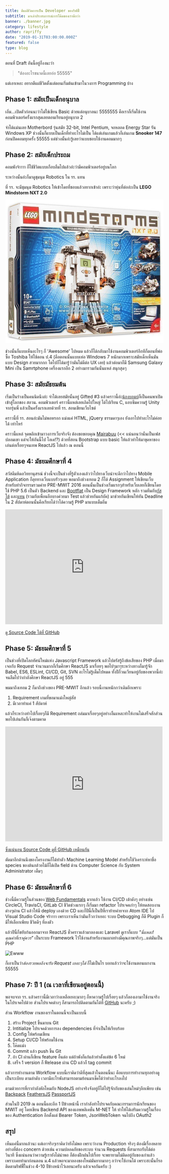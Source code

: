 ```yaml
---
title: ตีแผ่ชีวิตการเป็น Developer ของริฟฟี่ 
subtitle: มาเล่าประสบการณ์การโค๊ดของเราดีกว่า
banner: ./banner.jpg
category: lifestyle
author: rayriffy
date: "2019-01-31T03:00:00.000Z"
featured: false
type: blog
---
```


ตอนที่ Draft อันนี้อยู่ก็งงนะว่า

> "ต้องอะไรขนาดนี้เลยอ่อ 55555"

แต่เอาเหอะ อยากตีแผ่ชีวิตตั้งแต่ตอนเริ่มต้นเข้ามาในวงการ Programming บ้าง

## Phase 1: สมัยเป็นเด็กอนุบาล

เอิ่ม...เปิดตัวก่อนนะว่าไม่ใช่เขียน Basic ด้วยแต่อนุบาลนะ 5555555 คือเราก็เริ่มใช้งานคอมพิวเตอร์ครั้งแรกสุดเลยตอนเรียนอยู่อนุบาล 2 

จำได้แม่นเลย Motherbord รุ่นสมัย 32-bit, Intel Pentium, จอหลอด Energy Star รัน Windows XP ช่วงนั้นก็แบบเป็นเด็กที่ทำอะไรไม่เป็น ได้แต่เล่นเกมแล้วก็เล่นเกม **Snooker 147** ก่อนปิดคอมทุกครั้ง 55555 แต่ช่วงนั้นอ่ะรู้เลยว่าแบบชอบใช้งานคอมมากๆ

## Phase 2: สมัยเด็กประถม

คอมพังจ้าาาา ก็ใช้ชีวิตแบบเกือบลืมไปแล้วอ่ะว่ามีคอมพิวเตอร์อยู่บนโลก

ระหว่างนั้นอ่ะก็มาดูชุมนุม Robotics ใน รร. แทน

ที่ รร. จะมีชุมนุม Robotics ให้เข้าโดยที่ชอบแล้วอยากเข้าอ่ะ เพราะว่าหุ่นที่ต่ออ่ะเป็น **LEGO Mindstorm NXT 2.0**

![NXT](./nxt2.jpg)

ช่วงนั้นก็แบบเห็นอะไรๆ ก็ 'Awesome' ไปหมด แล้วก็ได้กลับมาใช้งานคอมพิวเตอร์อีกทีก็ตอนที่พ่อซื้อ Toshiba ให้ใช้ตอน ป.4 (คือตอนนั้นแบบเห่อ Windows 7 หนักมากเพราะสมัยเด็กเห็นมันแบบ Design สวยมากกก โตไปก็ได้มารู้ว่ามันไม่ดีต่อ UX เลย) แล้วต่อมาก็มี Samsung Galaxy Mini เป็น Samrtphone เครื่องแรกอีก 2 อย่างมารวมกันนั่นแหล่ สนุกสุดๆ

## Phase 3: สมัยมัธยมต้น

เริ่มเป็นร่างเป็นคนนิดนึงล่ะ จำได้เลยสมัยนั้นอยู่ Gifted #3 แล้วคราวนี้อ่ะ[น้องบอมบ์](https://www.facebook.com/bombnp)ก็เป็นคนพาเปิดเข้าสู่โลกของ สอวน. คอมพิวเตอร์ คราวนี้แหล่เลยเถิดไปใหญ่ ได้ไปเรียน C, แอบซึมความรู้ Unity จากรุ่นพี่ แล้วเป็นครั้งแรกเลยด้วยที่ รร. สอนเขียนเว็บไซต์

คราวนี้ที่ รร. สอนอ่ะมันไม่พอหรอก แม่งแค่ HTML, jQuery ธรรมดาๆเอง ยังเอาไปทำอะไรไม่ค่อยได้ เท่าไหร่

คราวนี้แหล่ จุดพลิกเข้ามาวงการเว็บจริงจัง ต้องขอขอบคุณ [Mairabuu](https://www.facebook.com/Mairabuuuu) (<< แน่นอนว่านั่นเป็นเฟสปลอมเขา แต่จะให้อันนี้ไป โอเค!?) ด้วยที่สอน Bootstrap แบบ basic ให้แล้วทำให้มาขุดหาของเล่นต่อเรื่อยๆจนเทพ ReactJS ไปแล้ว ณ ตอนนี้

## Phase 4: มัธยมศึกษาที่ 4

สวัสดีมหิดลวิทยานุสรณ์ ช่วงนี้จะเป็นช่วงที่รู้ตัวเองแล้วว่าไปทางเว็บน่าจะดีกว่าไปทาง Mobile Application ก็ลุยทางเว็บแบบรัวๆเลย พอมาถึงช่วงเทอม 2 ก็ได้ Assignment ให้เขียนเว็บสำหรับทำกิจกรรมรวมค่าย PRE-MWIT 2016 ตอนนั้นเป็นช่วงเริ่มแรกๆสำหรับเว็บเลยก็เขียนโดยใช้ PHP 5.6 เป็นตัว Backend และ [Bootflat](https://bootflat.github.io/) เป็น Design Framework หลัก รวมทีมกับ[กัสโต้](https://facebook.com/mirrormacruziouscraze) และ[แทน](https://facebook.com/thanwj) (รวมกับเพื่อนอีกบางค่วยมา Test แล้วช่วยกันแก้บัค) มาช่วยกันเขียนให้ทัน Deadline ใน 2 สัปดาห์ตอนนั้นคือเรียกได้ว่าได้ความรู้ PHP มาแบบเต็มอิ่ม

<iframe src="https://web.facebook.com/plugins/post.php?href=https%3A%2F%2Fweb.facebook.com%2Frayriffy%2Fposts%2F473574709496617&width=1000" width="500" height="364" style="border:none;overflow:hidden" scrolling="no" frameborder="0" allowTransparency="true" allow="encrypted-media"></iframe>

[ดู Source Code ได้ที่ GitHub](https://github.com/premwits/premwits-2016)

## Phase 5: มัธยมศึกษาที่ 5

เป็นช่วงที่เปิดโลกทัศน์ใหม่แห่ง Javascript Framework แล้วไปตรัสรู้ถึงข้อเสียของ PHP เมื่อมาเจอกับ Request จำนวนมากก็เริ่มศึกษา ReactJS มาเรื่อยๆ พอไปๆมาๆระหว่างทางก็มารู้จัก Babel, ES6, ESLint, CI/CD, Git, SVN อะไรไม่รู้เต็มไปหมด ทั้งปีก็วนเวียนอยู่กับของพวกนี้อ่ะจนลืมไปว่ากำลังศึกษา ReactJS อยู่ 555

พมมาถึงเทอม 2 ก็มาถึงช่วงของ PRE-MWIT อีกแล้ว รอบนี้งานหนักกว่าเดิมอีกเพราะ

1.  Requirement เกมที่ขอมาแม่งใหญ่สัส
2.  มีเวลาทำแค่ 1 สัปดาห์

แล้วก็ระหว่างทำไปเรื่อยๆก็มี Requirement ถล่มมาเรื่อยๆอยู่อย่างงั้นแหละทำให้งานไม่เสร็จสักส่วน พอไปเล่นกันก็เจ๊งตามคาด

<iframe src="https://web.facebook.com/plugins/post.php?href=https%3A%2F%2Fweb.facebook.com%2Frayriffy%2Fposts%2F614221728765247&width=1000" width="500" height="364" style="border:none;overflow:hidden" scrolling="no" frameborder="0" allowTransparency="true" allow="encrypted-media"></iframe>

[ซึ่งแน่นอน Source Code ดูที่ GitHub เหมือนกัน](https://github.com/premwits/premwits-2017)

ตัดมาอีกด้านนึงของโครงงานก็ได้ทำตัว Machine Learning Model สำหรับใช้วิเคราะห์หาชื่อ species ของต้นกล้วยไม้ก็ได้เปิด field ด้าน Computer Science กับ System Administrator เต็มๆ

## Phase 6: มัธยมศึกษาที่ 6

ช่วงนี้มีความรู้ในส่วนของ [Web Fundamentals](https://developers.google.com/web/fundamentals/) มากแล้ว ใช้งาน CI/CD เต้าดังๆ อย่างเช่น CircleCI, TravisCI, GitLab CI ชีวิตช่วงแรกๆ ก็เริ่มมา refactor โปรเจคเก่าๆ ให้ทดสอบงานต่างๆผ่าน CI แล้วให้มี deploy เองด้วย CD และก็ปีนี้ก็เป็นปีที่เราย้ายค่ายจาก Atom IDE ไป Visual Studio Code จร้าาาา เพราะเราเห็นว่ามันเร็วกว่าเยอะ ระบบ Debugging ก็ดี Plugin ก็มีให้เลือกเพียบ ชีวิตดีๆ ที่ลงตัว

แล้วปีนี้ก็ขยับก้นออกมาจาก ReactJS ชั่วคราวแล้วมาลองแตะ Laravel ดูเราก็แบบ *"นี่แหละ! คุณค่าที่เราคู่ควร"* เป็นระบบ Framework ไว้ใช้งานสำหรับงานเผาอย่างมีคุณภาพจริงๆ...แต่มันเป็น PHP

![Ewww](https://media.giphy.com/media/l41Ye7i203TfEADYs/giphy.gif)

ก็เอาเป็นว่า*ต้องรวยพอถึงจะรับ Request เยอะๆได้* ก็ไม่เป็นไร บอกแล้วว่าจะใช้งานตอนเผางาน 55555

## Phase 7: ปี 1 (ณ เวลาที่เขียนอยู่ตอนนี้)

พอจบจาก รร. แล้วคราวนี้มีเวลาว่างเหลือเยอะมากๆ ก็หาความรู้ไปเรื่อยๆ แล้วก็ลองเอามาใช้งานจริงในโปรเจคไปด้วย ส่วนโปรเจคต่างๆ ก็สามารถไปติดตามกันได้ที่ [GitHub](https://github.com/rayriffy) นะครับ ;)

ส่วน Workflow งานของเราในตอนนี้จะเป็นแบบนี้

1.  สร้าง Project ขึ้นมาบน Git
2.  Intitialize โปรเจคด้วยการลง dependencies ที่จำเป็นให้เรียบร้อย
3.  Config ให้พร้อมเขียน
4.  Setup CI/CD ให้พร้อมใช้งาน
5.  โค๊ดแม่ง
6.  Commit แล้ว push ขึ้น Git
7.  ถ้า CI ผ่านก็เขียน feature อื่นต่อ แต่ถ้าพังก็แก้แล้วทำตั้งแต่ข้อ 6 ใหม่
8.  เสร็จ 1 version ก็ Release ผ่าน CD แล้วก็ tag commit

แล้วการทำงานตาม Workflow แบบนี้เราคิดว่าดีที่สุดแล้วในตอนนี้นะ คือแบบการทำงานทุกอย่างดูเป็นระเบียบ ตามลำดับ เวลามีอะไรพังสามารถตามย้อนมาเช็คได้ว่าทำอะไรลงไป

ตามด้วยการที่เรากำลังหักโหมกับ NodeJS อย่างจริงจังอยู่ก็ได้ไปรู้จักกับของเล่นใหม่ๆอีกเพียบ เช่น [Backpack](https://github.com/jaredpalmer/backpack) [FeathersJS](https://feathersjs.com) [PassportJS](http://www.passportjs.org)

ส่วนในปี 2019 ณ ตอนนี้และอีก 1 ปีข้างหน้านี้ เรากำลังทำโปรเจคกับคณะกรรมการนักเรียนของ MWIT อยู่ โดยเขียน Backend API ของแอพพลิเคชั่น M-NET ให้ ทำให้ได้เสริมความรู้ในเรื่องของ Authentication อีกตั้งแต่ Bearer Token, JsonWebToken จนไปถึง OAuth2

## สรุป

เห็นแค่นี้มากแล้วนะ แต่เอาจริงๆเราคิดว่ายังไม่พอ เพราะว่างาน Production จริงๆ ต้องมีเรื่องหลายอย่างที่ต้อง concern ด้วยเช่น ความปลอดภัยของระบบ จำนวน Requests ที่สามารถรับได้ต่อวินาที ซึ่งแน่นอนว่าความรู้เรายังไม่น่าพอ ก็ต้องฝึกฝนไปเรื่อย จะพยายามไม่ติดอยู่กับของเก่าแล้ว เพราะเคยทำมาก่อนตอน ม.4 แล้วพอจะมาลองของใหม่มันยากมากๆ กว่าจะใช้งานได้ เพราะฮะนั้นก็รอติดตามริฟฟี่ในช่วง 4-10 ปีข้างหน้าไว้เลยนะครับ แล้วเจอกันครับ :)
